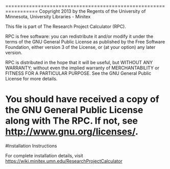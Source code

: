 =================================================================
Copyright 2013 by the Regents of the University of Minnesota, 
University Libraries - Minitex

This file is part of The Research Project Calculator (RPC).

RPC is free software: you can redistribute it and/or modify
it under the terms of the GNU General Public License as published by
the Free Software Foundation, either version 3 of the License, or
(at your option) any later version.

RPC is distributed in the hope that it will be useful,
but WITHOUT ANY WARRANTY; without even the implied warranty of
MERCHANTABILITY or FITNESS FOR A PARTICULAR PURPOSE.  See the
GNU General Public License for more details.

You should have received a copy of the GNU General Public License
along with The RPC.  If not, see <http://www.gnu.org/licenses/>.
=================================================================

#Installation Instructions

For complete installation details, visit
https://wiki.minitex.umn.edu/ResearchProjectCalculator
